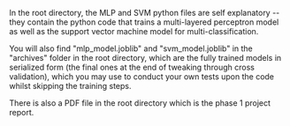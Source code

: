 In the root directory, the MLP and SVM python files are self explanatory -- they contain the python code that trains a multi-layered 
perceptron model as well as the support vector machine model for multi-classification. 

You will also find "mlp_model.joblib" and "svm_model.joblib" in the "archives" folder in the root directory, which are the fully trained 
models in serialized form (the final ones at the end of tweaking through cross validation), which you may use to conduct your own tests 
upon the code whilst skipping the training steps.

There is also a PDF file in the root directory which is the phase 1 project report.
